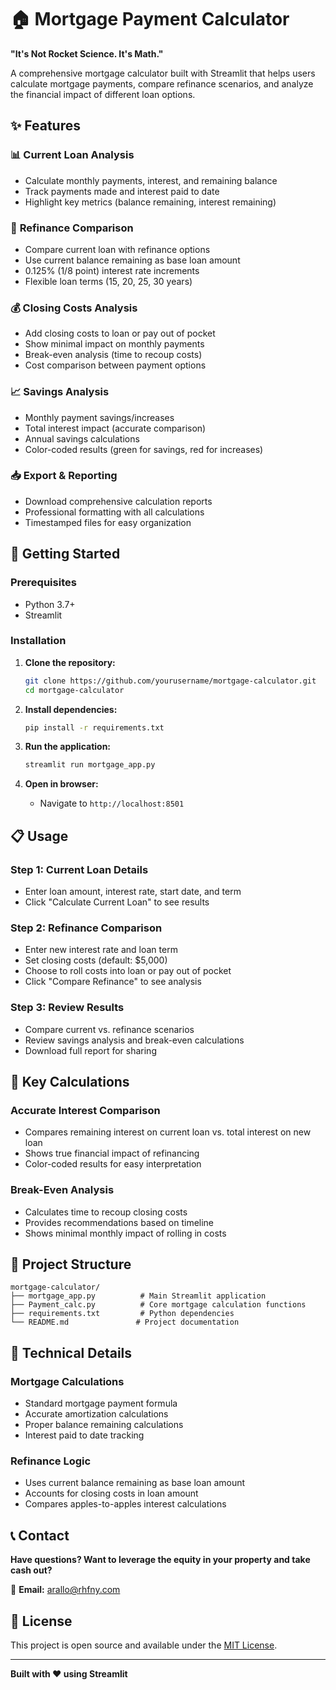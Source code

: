 # 🏠 Mortgage Payment Calculator

**"It's Not Rocket Science. It's Math."**

A comprehensive mortgage calculator built with Streamlit that helps users calculate mortgage payments, compare refinance scenarios, and analyze the financial impact of different loan options.

## ✨ Features

### 📊 **Current Loan Analysis**
- Calculate monthly payments, interest, and remaining balance
- Track payments made and interest paid to date
- Highlight key metrics (balance remaining, interest remaining)

### 🔄 **Refinance Comparison**
- Compare current loan with refinance options
- Use current balance remaining as base loan amount
- 0.125% (1/8 point) interest rate increments
- Flexible loan terms (15, 20, 25, 30 years)

### 💰 **Closing Costs Analysis**
- Add closing costs to loan or pay out of pocket
- Show minimal impact on monthly payments
- Break-even analysis (time to recoup costs)
- Cost comparison between payment options

### 📈 **Savings Analysis**
- Monthly payment savings/increases
- Total interest impact (accurate comparison)
- Annual savings calculations
- Color-coded results (green for savings, red for increases)

### 📥 **Export & Reporting**
- Download comprehensive calculation reports
- Professional formatting with all calculations
- Timestamped files for easy organization

## 🚀 Getting Started

### Prerequisites
- Python 3.7+
- Streamlit

### Installation

1. **Clone the repository:**
   ```bash
   git clone https://github.com/yourusername/mortgage-calculator.git
   cd mortgage-calculator
   ```

2. **Install dependencies:**
   ```bash
   pip install -r requirements.txt
   ```

3. **Run the application:**
   ```bash
   streamlit run mortgage_app.py
   ```

4. **Open in browser:**
   - Navigate to `http://localhost:8501`

## 📋 Usage

### **Step 1: Current Loan Details**
- Enter loan amount, interest rate, start date, and term
- Click "Calculate Current Loan" to see results

### **Step 2: Refinance Comparison**
- Enter new interest rate and loan term
- Set closing costs (default: $5,000)
- Choose to roll costs into loan or pay out of pocket
- Click "Compare Refinance" to see analysis

### **Step 3: Review Results**
- Compare current vs. refinance scenarios
- Review savings analysis and break-even calculations
- Download full report for sharing

## 🎯 Key Calculations

### **Accurate Interest Comparison**
- Compares remaining interest on current loan vs. total interest on new loan
- Shows true financial impact of refinancing
- Color-coded results for easy interpretation

### **Break-Even Analysis**
- Calculates time to recoup closing costs
- Provides recommendations based on timeline
- Shows minimal monthly impact of rolling in costs

## 📁 Project Structure

```
mortgage-calculator/
├── mortgage_app.py          # Main Streamlit application
├── Payment_calc.py          # Core mortgage calculation functions
├── requirements.txt         # Python dependencies
└── README.md               # Project documentation
```

## 🔧 Technical Details

### **Mortgage Calculations**
- Standard mortgage payment formula
- Accurate amortization calculations
- Proper balance remaining calculations
- Interest paid to date tracking

### **Refinance Logic**
- Uses current balance remaining as base loan amount
- Accounts for closing costs in loan amount
- Compares apples-to-apples interest calculations

## 📞 Contact

**Have questions? Want to leverage the equity in your property and take cash out?**

📧 **Email:** arallo@rhfny.com

## 📄 License

This project is open source and available under the [MIT License](LICENSE).

---

**Built with ❤️ using Streamlit**
